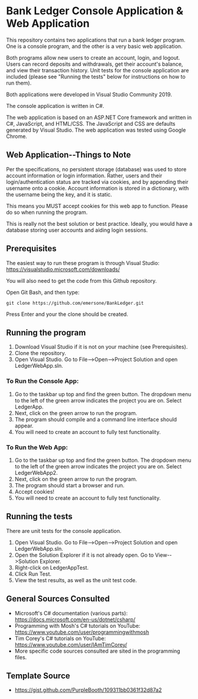 # Bank Ledger Console Application & Web Application

This repository contains two applications that run a bank ledger program. One is a console program, and the other is a very basic web application. 

Both programs allow new users to create an account, login, and logout. Users can record deposits and withdrawals, get their account's balance, and view their transaction history. Unit tests for the console application are included (please see "Running the tests" below for instructions on how to run them).

Both applications were developed in Visual Studio Community 2019.

The console application is written in C#. 

The web application is based on an ASP.NET Core framework and written in C#, JavaScript, and HTML/CSS. The JavaScript and CSS are defaults generated by Visual Studio. The web application was tested using Google Chrome.


## Web Application--Things to Note

Per the specifications, no persistent storage (database) was used to store account information or login information. Rather, users and their login/authentication status are tracked via cookies, and by appending their username onto a cookie. Account information is stored in a dictionary, with the username being the key, and it is static.  

This means you MUST accept cookies for this web app to function. Please do so when running the program.

This is really not the best solution or best practice. Ideally, you would have a database storing user accounts and aiding login sessions. 


## Prerequisites

The easiest way to run these program is through Visual Studio: https://visualstudio.microsoft.com/downloads/

You will also need to get the code from this Github repository.

Open Git Bash, and then type:

```
git clone https://github.com/emersone/BankLedger.git
```
Press Enter and your the clone should be created.


## Running the program

1. Download Visual Studio if it is not on your machine (see Prerequisites).
2. Clone the repository.
3. Open Visual Studio. Go to File-->Open-->Project Solution and open LedgerWebApp.sln. 

### To Run the Console App:

1. Go to the taskbar up top and find the green button. The dropdown menu to the left of the green arrow indicates the project you are on. Select LedgerApp.
2. Next, click on the green arrow to run the program.
3. The program should compile and a command line interface should appear.
4. You will need to create an account to fully test functionality.

### To Run the Web App:

1. Go to the taskbar up top and find the green button. The dropdown menu to the left of the green arrow indicates the project you are on. Select LedgerWebApp2.
2. Next, click on the green arrow to run the program. 
4. The program should start a browser and run. 
5. Accept cookies!
6. You will need to create an account to fully test functionality.


## Running the tests

There are unit tests for the console application. 

1. Open Visual Studio. Go to File-->Open-->Project Solution and open LedgerWebApp.sln. 
2. Open the Solution Explorer if it is not already open. Go to View-->Solution Explorer.
3. Right-click on LedgerAppTest.
4. Click Run Test.
5. View the test results, as well as the unit test code.


## General Sources Consulted

* Microsoft's C# documentation (various parts): https://docs.microsoft.com/en-us/dotnet/csharp/
* Programming with Mosh's C# tutorials on YouTube: https://www.youtube.com/user/programmingwithmosh
* Tim Corey's C# tutorials on YouTube: https://www.youtube.com/user/IAmTimCorey/
* More specific code sources consulted are sited in the programming files.


## Template Source

* https://gist.github.com/PurpleBooth/109311bb0361f32d87a2
